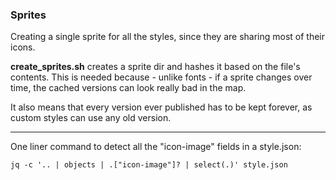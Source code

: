 ### Sprites

Creating a single sprite for all the styles, since they are sharing most of their icons.

**create_sprites.sh** creates a sprite dir and hashes it based on the file's contents. This is needed because - unlike fonts - if a sprite changes over time, the cached versions can look really bad in the map.

It also means that every version ever published has to be kept forever, as custom styles can use any old version.



---

One liner command to detect all the "icon-image" fields in a style.json:

```
jq -c '.. | objects | .["icon-image"]? | select(.)' style.json
```

